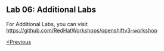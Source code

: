 ## Lab 06: Additional Labs 


For Additional Labs, you can visit https://github.com/RedHatWorkshops/openshiftv3-workshop

[<Previous](/docs/Lab05:IntegrationOfACRwithOpenShift.md)
